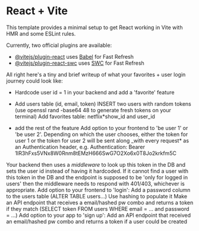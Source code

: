 # React + Vite

This template provides a minimal setup to get React working in Vite with HMR and some ESLint rules.

Currently, two official plugins are available:

- [@vitejs/plugin-react](https://github.com/vitejs/vite-plugin-react/blob/main/packages/plugin-react/README.md) uses [Babel](https://babeljs.io/) for Fast Refresh
- [@vitejs/plugin-react-swc](https://github.com/vitejs/vite-plugin-react-swc) uses [SWC](https://swc.rs/) for Fast Refresh

All right here's a tiny and brief writeup of what your favorites + user login journey could look like:

- Hardcode user id = 1 in your backend and add a 'favorite' feature

- Add users table (id, email, token)
INSERT two users with random tokens (use openssl rand -base64 48 to generate fresh tokens on your terminal)
Add favorites table: netflix*show_id and user_id

- add the rest of the feature
Add option to your frontend to 'be user 1' or 'be user 2'.
Depending on which the user chooses, either the token for user 1 or the token for user 2 will be sent along \_with every request* as an Authentication header, e.g. Authentication: Bearer 1IR3hFxs5VNx8W0Rnm8tEMzH666SwG7O2Xo6x0T8Jo2krkfm5C

Your backend then uses a _middleware_ to look up this token in the DB and sets the user id instead of having it hardcoded. If it cannot find a user with this token in the DB and the endpoint is supposed to be 'only for logged in users' then the middleware needs to respond with 401/403, whichever is appropriate.
Add option to your frontend to 'login':
Add a password column to the users table (ALTER TABLE users…)
Use hashing to populate it
Make an API endpoint that receives a email/hashed pw combo and returns a token if they match (SELECT token FROM users WHERE email = ... and password = ...)
Add option to your app to 'sign up':
Add an API endpoint that received an email/hashed pw combo and returns a token if a user could be created
